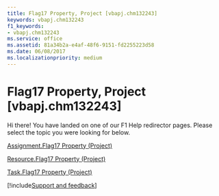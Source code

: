 ```yaml
---
title: Flag17 Property, Project [vbapj.chm132243]
keywords: vbapj.chm132243
f1_keywords:
- vbapj.chm132243
ms.service: office
ms.assetid: 81a34b2a-e4af-48f6-9151-fd2255223d58
ms.date: 06/08/2017
ms.localizationpriority: medium
---
```



# Flag17 Property, Project [vbapj.chm132243]

Hi there! You have landed on one of our F1 Help redirector pages. Please select the topic you were looking for below.

[Assignment.Flag17 Property (Project)](https://msdn.microsoft.com/library/cda8dbba-c35c-86a8-348b-ed0ac4a15db5%28Office.15%29.aspx)

[Resource.Flag17 Property (Project)](https://msdn.microsoft.com/library/bbac9764-5ee9-bdb8-adf3-61ddc0390957%28Office.15%29.aspx)

[Task.Flag17 Property (Project)](https://msdn.microsoft.com/library/3e4b1a66-6c29-cb24-ba3e-fa4a2522613c%28Office.15%29.aspx)

[!include[Support and feedback](~/includes/feedback-boilerplate.md)]